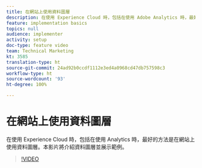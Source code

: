 ```yaml
---
title: 在網站上使用資料圖層
description: 在使用 Experience Cloud 時，包括在使用 Adobe Analytics 時，最好的方法是在網站上使用資料圖層。本影片將介紹資料圖層並展示範例。
feature: implementation basics
topics: null
audience: implementer
activity: setup
doc-type: feature video
team: Technical Marketing
kt: 3585
translation-type: ht
source-git-commit: 24ad92b0ccdf1112e3ed4a0968cd47db757598c3
workflow-type: ht
source-wordcount: '93'
ht-degree: 100%

---
```



# 在網站上使用資料圖層

在使用 Experience Cloud 時，包括在使用 Analytics 時，最好的方法是在網站上使用資料圖層。本影片將介紹資料圖層並展示範例。

>[!VIDEO](https://video.tv.adobe.com/v/28775/?quality=12)
